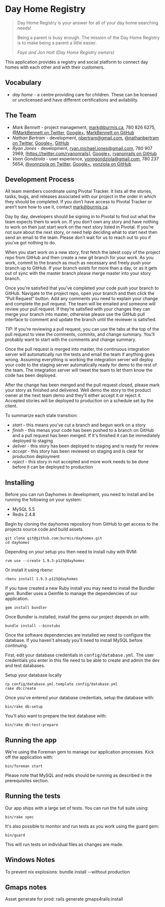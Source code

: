 # Day Home Registry

> Day Home Registry is your answer for all of your day home searching needs!
> 
> Being a parent is busy enough. The mission of the Day Home Registry is to make being a parent a little easier.
> 
> _Faye and Jon Holt (Day Home Registry owners)_

This application provides a registry and social platform to connect day homes with each other and with their customers.

## Vocabulary

 * _day home_ - a centre providing care for children. These can be licensed or unclicensed and have different certifications and avilability.

## The Team

 * *Mark Bennett* - project management, [mark@burmis.ca](mailto:mark@burmis.ca), 780 826 6275, [@MarkBennett on Twitter](https://twitter.com/MarkBennett), [Google+](https://plus.google.com/104431949275766772757/posts), [MarkBennett on GitHub](https://github.com/MarkBennett)
 * *Nathan Bertram* - development, [nbertram@gmail.com](mailto:nbertram@gmail.com), [@nathanbertram on Twitter](https://twitter.com/nathanbertram), [Google+](https://plus.google.com/118053740037238335612/posts), [GitHub](https://github.com/nathanbertram)
 * *Ryan Jones* - development, [ryan.michael.jones@gmail.com](mailto:ryan.michael.jones@gmail.com), 780 907 2969, [https://twitter.com/ryanonrails], [Google+](https://plus.google.com/108111379110069559271/posts), [ryanonrails on GitHub](https://github.com/ryanonrails)
 * *Vonn Gondziola* - user experience, [vonngondziola@gmail.com](mailto:vonngondziola@gmail.com), 780 237 5654, [@vonnziola on Twitter](https://twitter.com/#!/vonnziola), [Google+](https://plus.google.com/104018711410926928454/posts), [vonziola on GitHub](https://github.com/vonnziola)

## Development Process

All team members coordinate using Pivotal Tracker. It lists all the stories, tasks, bugs, and releases associated with our project in the order in which they should be completed. If you don’t have access to Pivotal Tracker or aren’t sure how to use it, contact mark@burmis.ca.

Day by day, developers should be signing in to Pivotal to find out what the team expects them to work on. If you don’t own any story and have nothing to work on then just start work on the next story listed in Pivotal. If you’re not sure about the next story, or need help deciding what to start next then send an email to the team. Please don’t wait for us to reach out to you if you’ve got nothing to do.

When you start work on a new story, first fetch the latest copy of the project repo from GitHub and then create a new git branch for your work. As you work, commit to the branch as much as necessary and freely push your branch up to GitHub. If your branch exists for more than a day, or as it gets out of sync with the master branch please merge master into your story branch.

Once you’re satisfied that you’ve completed your code push your branch to GitHub. Navigate to the project repo, open your branch and then click the “Pull Request” button. Add any comments you need to explain your change and complete the pull request. The team will be emailed and someone will review your pull request. If they’re satisfied with your changes they can merge your branch into master, otherwise please use the GitHub pull interface to comment and update the branch until the reviewer is satisfied.

*TIP:* If you’re reviewing a pull request, you can use the tabs at the top of the pull request to view the comments, commits, and change summary. You’ll probably want to start with the comments and change summary.

Once the pull request is merged into master, the continuous integration server will automatically run the tests and email the team if anything goes wrong. Assuming everything is working the integration server will deploy your code to the staging server automatically ready for demo to the rest of the team. The integration server will tweet the team to let them know the code has been deployed.

After the change has been merged and the pull request closed, please mark your story as finished and delivered. Well demo the story to the product owner at the next team demo and they’ll either accept it or reject it. Accepted stories will be deployed to production on a schedule set by the client.

To summarize each state transition:

 * _start_ - this means you've cut a branch and begun work on a story
 * _finish_ - this menas your code has been pushed to a branch on GitHub and a pull request has been merged. If it's finished it can be immediately deployed to staging
 * _deliver_ - this story has been deployed to staging and is ready for review
 * _accept_ - this story has been reviewed on staging and is clear for production deployment
 * _reject_ - this story in not accepted and more work needs to be done before it can be deployed to production

## Installing

Before you can run Dayhomes in development, you need to install and be running
the following on your system:

  * MySQL 5.5
  * Redis 2.4.8

Begin by cloning the dayhomes repository from GitHub to get access to the
projects source code and build assets.

    git clone git@github.com:burmis/dayhomes.git
    cd dayhomes
    
Depending on your setup you then need to install ruby with RVM:

    rvm use --create 1.9.3-p125@dayhomes

Or install it using rbenv:

    rbenv install 1.9.3-p125@dayhomes

If you have created a new Ruby install you may need to install the Bundler gem.
Bundler uses a Gemfile to manage the dependencies of our application.

    gem install bundler

Once Bundler is installed, install the gems our project depends on with:

    bundle install --binstubs

Once the software dependencies are installed we need to configure the database.
If you haven't already you'll need to install MySQL before continuing.

First, edit your database credentials in <tt>config/database.yml</tt>. The user
credentials you enter in this file need to be able to create and admin the dev
and test databases. 

Setup your database locally

    cp config/database.yml.template config/database.yml
    rake db:create


Once you've entered your database credentials, setup the database with:

    bin/rake db:setup

You'll also want to prepare the test database with:

    bin/rake db:test:prepare

## Running the app

We're using the Foreman gem to manage our application processes. Kick off the
application with:

    bin/foreman start

Please note that MySQL and redis should be running as described in the
prerequisites section.

## Running the tests

Our app ships with a large set of tests. You can run the full suite using:

    bin/rake spec

It's also possible to monitor and run tests as you work using the guard gem:

    bin/guard

This will run tests on individual files as changes are made.

## Windows Notes

To prevent nix explosions:
bundle install --without production

## Gmaps notes

Asset generate for prod: rails generate gmaps4rails:install
